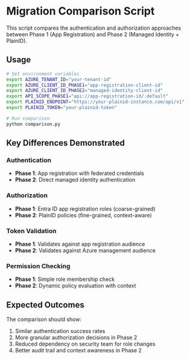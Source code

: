 # Migration Comparison Script

This script compares the authentication and authorization approaches between Phase 1 (App Registration) and Phase 2 (Managed Identity + PlainID).

## Usage

```bash
# Set environment variables
export AZURE_TENANT_ID="your-tenant-id"
export AZURE_CLIENT_ID_PHASE1="app-registration-client-id"
export AZURE_CLIENT_ID_PHASE2="managed-identity-client-id"
export API_SCOPE_PHASE1="api://app-registration-id/.default"
export PLAINID_ENDPOINT="https://your-plainid-instance.com/api/v1"
export PLAINID_TOKEN="your-plainid-token"

# Run comparison
python comparison.py
```

## Key Differences Demonstrated

### Authentication
- **Phase 1**: App registration with federated credentials
- **Phase 2**: Direct managed identity authentication

### Authorization  
- **Phase 1**: Entra ID app registration roles (coarse-grained)
- **Phase 2**: PlainID policies (fine-grained, context-aware)

### Token Validation
- **Phase 1**: Validates against app registration audience
- **Phase 2**: Validates against Azure management audience

### Permission Checking
- **Phase 1**: Simple role membership check
- **Phase 2**: Dynamic policy evaluation with context

## Expected Outcomes

The comparison should show:
1. Similar authentication success rates
2. More granular authorization decisions in Phase 2
3. Reduced dependency on security team for role changes
4. Better audit trail and context awareness in Phase 2